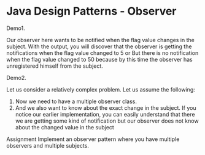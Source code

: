# Java Design Patterns - Observer


Demo1.

Our observer here wants to be notified when the flag value changes in the subject. With the
output, you will discover that the observer is getting the notifications when the flag value changed to 5 or But there is no notification when the flag value changed to 50 because by this time the observer has
unregistered himself from the subject.

Demo2.

Let us consider a relatively complex problem. Let us assume the following:
1. Now we need to have a multiple observer class.
2. And we also want to know about the exact change in the subject. If you notice our earlier implementation, you can easily understand that there we are getting some kind of notification but our observer does not know about the changed value in the subject

Assignment
Implement an observer pattern where you have multiple observers and multiple subjects.